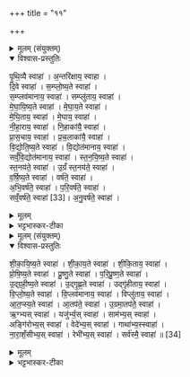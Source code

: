 +++
title = "११"

+++

<details><summary>मूलम् (संयुक्तम्)</summary>

पृ॒थि॒व्यै स्वाहा॒न्तरि॑क्षाय॒ स्वाहा॑ दि॒वे स्वाहा॑ सम्प्लोष्य॒ते स्वाहा॑ स॒म्प्लव॑मानाय॒ स्वाहा॒ सम्प्लु॑ताय॒ स्वाहा॑ मेघायिष्य॒ते स्वाहा॑ मेघाय॒ते स्वाहा॑ मेघि॒ताय॒ स्वाहा॑ मे॒घाय॒ स्वाहा॑ नीहा॒राय॒ स्वाहा॑ नि॒हाका॑यै॒ स्वाहा॑ प्रास॒चाय॒ स्वाहा॑ प्रच॒लाका॑यै॒ स्वाहा॑ विद्योतिष्य॒ते स्वाहा॑ वि॒द्योत॑मानाय॒ स्वाहा॑ सव्ँवि॒द्योत॑मानाय॒ स्वाहा॑ स्तनयिष्य॒ते स्वाहा॑ स्त॒नय॑ते॒ स्वाहो॒ग्रँ स्त॒नय॑ते॒ स्वाहा॑ वर्षिष्य॒ते स्वाहा॒ वर्ष॑ते॒ स्वाहा॑भि॒वर्ष॑ते॒ स्वाहा॑ परि॒वर्ष॑ते॒ स्वाहा॑ सव्ँ॒वर्ष॑ते [33]  
स्वाहा॑नु॒वर्ष॑ते॒ स्वाहा॑
</details>

<details open><summary>विश्वास-प्रस्तुतिः</summary>

पृ॒थि॒व्यै स्वाहा॑ । अ॒न्तरि॑क्षाय॒ स्वाहा ।  
दि॒वे स्वाहा॑ । स॒म्प्लो॒ष्य॒ते स्वाहा॑ ।  
स॒म्प्लव॑मानाय॒ स्वाहा॑ । सम्प्लु॑ताय॒ स्वाहा॑ ।  
मे॒घा॒यि॒ष्य॒ते स्वाहा॑ । मे॒घा॒य॒ते स्वाहा॑ ।  
मे॒घि॒ताय॒ स्वाहा॑ । मे॒घाय॒ स्वाहा॑ ।  
नी॒हा॒राय॒ स्वाहा॑ । नि॒हाका॑यै॒ स्वाहा॑ ।  
प्रा॒स॒चाय॒ स्वाहा॑ । प्र॒च॒लाका॑यै॒ स्वाहा॑ ।  
वि॒द्यो॒ति॒ष्य॒ते स्वाहा॑ । वि॒द्योत॑मानाय॒ स्वाहा॑ ।  
सव्ँ॒वि॒द्योत॑मानाय॒ स्वाहा॑ । स्त॒न॒यि॒ष्य॒ते स्वाहा॑ ।  
स्त॒नय॑ते॒ स्वाहा॑ । उ॒ग्रँ स्त॒नय॑ते॒ स्वाहा॑ ।  
व॒र्षि॒ष्य॒ते स्वाहा॑ । वर्ष॑ते॒ स्वाहा॑ ।  
अ॒भि॒वर्ष॑ते॒ स्वाहा॑ । प॒रि॒वर्ष॑ते॒ स्वाहा॑ ।  
सव्ँ॒वर्ष॑ते॒ स्वाहा॑ [33]। अ॒नु॒वर्ष॑ते॒ स्वाहा॑ ।
</details>

<details><summary>मूलम्</summary>

पृ॒थि॒व्यै स्वाहा॑ । अ॒न्तरि॑क्षाय॒ स्वाहा ।  
दि॒वे स्वाहा॑ । स॒म्प्लो॒ष्य॒ते स्वाहा॑ ।  
स॒म्प्लव॑मानाय॒ स्वाहा॑ । सम्प्लु॑ताय॒ स्वाहा॑ ।  
मे॒घा॒यि॒ष्य॒ते स्वाहा॑ । मे॒घा॒य॒ते स्वाहा॑ ।  
मे॒घि॒ताय॒ स्वाहा॑ । मे॒घाय॒ स्वाहा॑ ।  
नी॒हा॒राय॒ स्वाहा॑ । नि॒हाका॑यै॒ स्वाहा॑ ।  
प्रा॒स॒चाय॒ स्वाहा॑ । प्र॒च॒लाका॑यै॒ स्वाहा॑ ।  
वि॒द्यो॒ति॒ष्य॒ते स्वाहा॑ । वि॒द्योत॑मानाय॒ स्वाहा॑ ।  
सव्ँ॒वि॒द्योत॑मानाय॒ स्वाहा॑ । स्त॒न॒यि॒ष्य॒ते स्वाहा॑ ।  
स्त॒नय॑ते॒ स्वाहा॑ । उ॒ग्रँ स्त॒नय॑ते॒ स्वाहा॑ ।  
व॒र्षि॒ष्य॒ते स्वाहा॑ । वर्ष॑ते॒ स्वाहा॑ ।  
अ॒भि॒वर्ष॑ते॒ स्वाहा॑ । प॒रि॒वर्ष॑ते॒ स्वाहा॑ ।  
सव्ँ॒वर्ष॑ते॒ स्वाहा॑ [33]। अ॒नु॒वर्ष॑ते॒ स्वाहा॑ ।
</details>

<details><summary>भट्टभास्कर-टीका</summary>

1अथाश्वमेधे नक्तंहोमाः - पृथिव्यै स्वाहेत्यादयः निगदसिद्धाः ॥ संप्लवनं वर्षार्थमुपक्रमः; त्रैकाल्येन प्रवृत्तिरुच्यते । लृट् व्यत्ययेन । मेघायिष्यते मेघान् करिष्यते । 'शब्दवैर' इति क्यङ्, व्यत्ययेन परस्मैपदम् । मेघायते मेघमात्मन इच्छते । 'नच्छन्दस्यपुत्रस्य' इतीत्वाभावः । मेधिताय सञ्जातमेघाय । इतच्प्रत्ययः 'तदस्य सञ्जातम्' इति । मेघाय वर्षहेतवे । निहाका नीहारस्य परा काष्ठा यत्र निहततरं कोष्ठं इति प्रयुञ्जते शीतेनार्ताः । तमोभिभूताय प्रासचाय नीहारेण संकुचते यत्र जन्तवः शीतेन संकुचिता भवन्ति' तमसा वा निश्चेष्टाः । सर्वत्र पृषोदरादित्वादिष्टरूपसिद्धिः । प्रचलाका हेमन्तसमाप्तिकालः यत्रेतश्चेतश्च प्रचलन्ति जन्तवः । यद्वा - प्रकर्षेण चलन्ति । विशीर्य शिष्यन्त इति विद्योतनं विरळद्योतनम् । स्तननं शब्दनम् । उग्रं उद्रूर्णं श्रवणकटुकम् । वर्षणं धारापातनम् । अभिवर्षणं उपर्युपरि वर्षणम् । परिवर्षणं सर्वतो वर्षणम् । संवर्षणं सङ्गतपटलवर्षणम् । अनुवर्षणं स्थित्वास्थित्वा वर्षणम् ॥
</details>

<details><summary>मूलम् (संयुक्तम्)</summary>

शीकायिष्य॒ते स्वाहा॑ शीकाय॒ते स्वाहा॑ शीकि॒ताय॒ स्वाहा॑ प्रोषिष्य॒ते स्वाहा॑ प्रुष्ण॒ते स्वाहा॑ परिप्रुष्ण॒ते स्वाहो॑द्ग्रहीष्य॒ते स्वाहो॑द्गृह्ण॒ते स्वाहोद्गृ॑हीताय॒ स्वाहा॑ विप्लोष्य॒ते स्वाहा॑ वि॒प्लव॑मानाय॒ स्वाहा॒ विप्लु॑ताय॒ स्वाहा॑तप्स्य॒ते स्वाहा॒तप॑ते॒ स्वाहो॒ग्रमा॒तप॑ते॒ स्वाह॒र्ग्भ्यस्स्वाहा॒ यजु॑र्भ्य॒स्स्वाहा॒ साम॑भ्य॒स्स्वाहाऽङ्गि॑रोभ्य॒स्स्वाहा॒ वेदे॑भ्य॒स्स्वाहा॒ गाथा॑भ्य॒स्स्वाहा॑ नाराशँ॒सीभ्य॒स्स्वाहा॒ रैभी॑भ्य॒स्स्वाहा॒ सर्व॑स्मै॒ स्वाहा॑ ॥ [34]  
</details>

<details open><summary>विश्वास-प्रस्तुतिः</summary>

शी॒का॒यि॒ष्य॒ते स्वाहा॑ । शी॒का॒य॒ते स्वाहा॑ । शी॒कि॒ताय॒ स्वाहा॑ ।  
प्रो॒षि॒ष्य॒ते स्वाहा॑ । प्रु॒ष्णु॒ते स्वाहा॑ । प॒रि॒प्रु॒ष्ण॒ते स्वाहा॑ ।  
उ॒द्ग्र॒ही॒ष्य॒ते स्वाहा॑ । उ॒द्गृ॒ह्ण॒ते स्वाहा॑ । उद्गृ॑हीताय॒ स्वाहा॑ ।  
वि॒प्लो॒ष्य॒ते स्वाहा॑ । वि॒प्लव॑मानाय॒ स्वाहा॑ । विप्लु॑ताय॒ स्वाहा॑ ।  
आ॒त॒प्स्य॒ते स्वाहा॑ । आ॒तप॑ते॒ स्वाहा॑ । उ॒ग्रमा॒तप॑ते॒ स्वाहा॑ ।  
ऋ॒ग्भ्यस् स्वाहा॑ । यजु॑र्भ्य॒स् स्वाहा॑ । साम॑भ्य॒स् स्वाहा॑ ।  
अङ्गि॑रोभ्य॒स् स्वाहा॑ । वेदे॑भ्य॒स् स्वाहा॑ । गाथा॑भ्य॒स्स्वाहा॑ ।  
ना॒रा॒शँ॒सीभ्य॒स् स्वाहा॑ । रेभी॑भ्य॒स् स्वाहा॑ । सर्व॑स्मै॒ स्वाहा॑ ॥ [34]  
</details>

<details><summary>मूलम्</summary>

शी॒का॒यि॒ष्य॒ते स्वाहा॑ । शी॒का॒य॒ते स्वाहा॑ । शी॒कि॒ताय॒ स्वाहा॑ ।  
प्रो॒षि॒ष्य॒ते स्वाहा॑ । प्रु॒ष्णु॒ते स्वाहा॑ । प॒रि॒प्रु॒ष्ण॒ते स्वाहा॑ ।  
उ॒द्ग्र॒ही॒ष्य॒ते स्वाहा॑ । उ॒द्गृ॒ह्ण॒ते स्वाहा॑ । उद्गृ॑हीताय॒ स्वाहा॑ ।  
वि॒प्लो॒ष्य॒ते स्वाहा॑ । वि॒प्लव॑मानाय॒ स्वाहा॑ । विप्लु॑ताय॒ स्वाहा॑ ।  
आ॒त॒प्स्य॒ते स्वाहा॑ । आ॒तप॑ते॒ स्वाहा॑ । उ॒ग्रमा॒तप॑ते॒ स्वाहा॑ ।  
ऋ॒ग्भ्यस् स्वाहा॑ । यजु॑र्भ्य॒स् स्वाहा॑ । साम॑भ्य॒स् स्वाहा॑ ।  
अङ्गि॑रोभ्य॒स् स्वाहा॑ । वेदे॑भ्य॒स् स्वाहा॑ । गाथा॑भ्य॒स्स्वाहा॑ ।  
ना॒रा॒शँ॒सीभ्य॒स् स्वाहा॑ । रेभी॑भ्य॒स् स्वाहा॑ । सर्व॑स्मै॒ स्वाहा॑ ॥ [34]  
</details>

<details><summary>भट्टभास्कर-टीका</summary>

2शीकायिष्यते शीकां करिष्यते वृष्ट्युत्तरकालं सिमसिमसिमाकरणं शीकाकरणम् । अन्य आह - वर्षहेतुकं शैत्यं शीकीकरणमिति । शीकायते शीकमिच्छते । शीकिताय सञ्जातशीकाय । प्रोषणं पूरणादि । पूष प्लुहस्नेहसेचनपूरणेषु । उद्ग्रहणं वर्षस्योपरमः; मेघानां वा वर्षोत्तरकालं ऊर्ध्वनयनम् । संप्लावो मेघानामप्युपरमः । विप्लवः प्रतीपकः । आतपनं रविकिरणैः सर्वतो दाहः । ऋचः पादबद्धा मन्त्राः । अपदानि यजूंषि सामानि गीतयः । अङ्गिरोभिर्दृष्टाः शाखाविशेषा अङ्गिरोविधायकाः । गाथा वैदिकाः श्लोकाः अविधायकाः । नरैः शंसनीया देवताविशेषा नाराशंसाः, तत्सम्बन्धिन्य ऋचो नाराशंस्यः । रेभः शब्दकृदग्निः । तदीया ऋचो रैभ्यः । उत्सादि लक्षणोऽञ् । गोबलीवर्दन्यायेन व्यतिरिक्तविषयः ऋक्छब्दोत्र द्रष्टव्यः॥

इति सप्तमे पञ्चमे एकादशोनुवाकः ॥
</details>

